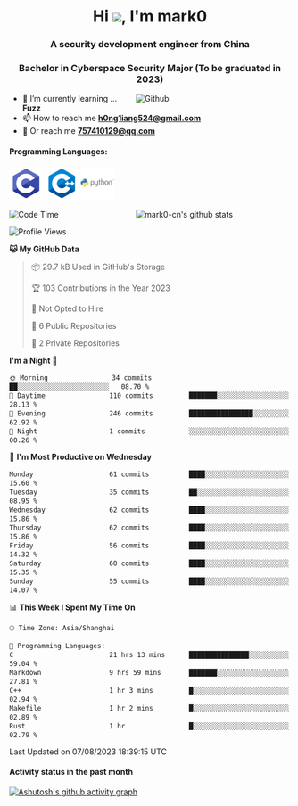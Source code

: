 <h1 align="center">Hi <img src="https://raw.githubusercontent.com/iampavangandhi/iampavangandhi/master/gifs/Hi.gif" width="30px">, I'm mark0</h1>

<h3 align="center">A security development engineer from China</h3>
<h3 align="center">Bachelor in Cyberspace Security Major (To be graduated in 2023)</h3>

<img width="55%" align="right" alt="Github" src="https://raw.githubusercontent.com/onimur/.github/master/.resources/git-header.svg" />

<!-- - 🔭 I’m currently working on **vKarma Webapp** -->
<!-- - 💬 Ask me about ... **Web Develpoment** -->
<!-- - 😄 Employement ... **Open for intern opportunities** -->
<!-- - ⚡ Fun fact ... **Anime**❤ -->
- 🌱 I’m currently learning ... **Fuzz**
- 📫 How to reach me **h0ng1iang524@gmail.com**
- 📨 Or reach me **757410129@qq.com**

<h4>Programming Languages: </h4>
<p align="left">
 <img style="margin: auto;" src="https://raw.githubusercontent.com/sachinverma53121/sachinverma53121/master/icons/c.png" alt=c width="60" height="60"/>
 <img style="margin: auto;" src="https://raw.githubusercontent.com/sachinverma53121/sachinverma53121/master/icons/cpp.png" alt=cplusplus width="60" height="60"/>
 <img style="margin: auto;" src="https://raw.githubusercontent.com/sachinverma53121/sachinverma53121/master/icons/python.png" alt=python width="60" height="60"/>
</p>


<img width="55%" align="right" alt="mark0-cn's github stats" src="https://github-readme-stats.vercel.app/api?username=mark0-cn&show_icons=true&hide_border=true" />

<!--START_SECTION:waka-->
![Code Time](http://img.shields.io/badge/Code%20Time-1%2C114%20hrs%2057%20mins-blue)

![Profile Views](http://img.shields.io/badge/Profile%20Views-119-blue)

**🐱 My GitHub Data** 

> 📦 29.7 kB Used in GitHub's Storage 
 > 
> 🏆 103 Contributions in the Year 2023
 > 
> 🚫 Not Opted to Hire
 > 
> 📜 6 Public Repositories 
 > 
> 🔑 2 Private Repositories 
 > 
**I'm a Night 🦉** 

```text
🌞 Morning                34 commits          ██░░░░░░░░░░░░░░░░░░░░░░░   08.70 % 
🌆 Daytime                110 commits         ███████░░░░░░░░░░░░░░░░░░   28.13 % 
🌃 Evening                246 commits         ████████████████░░░░░░░░░   62.92 % 
🌙 Night                  1 commits           ░░░░░░░░░░░░░░░░░░░░░░░░░   00.26 % 
```
📅 **I'm Most Productive on Wednesday** 

```text
Monday                   61 commits          ████░░░░░░░░░░░░░░░░░░░░░   15.60 % 
Tuesday                  35 commits          ██░░░░░░░░░░░░░░░░░░░░░░░   08.95 % 
Wednesday                62 commits          ████░░░░░░░░░░░░░░░░░░░░░   15.86 % 
Thursday                 62 commits          ████░░░░░░░░░░░░░░░░░░░░░   15.86 % 
Friday                   56 commits          ████░░░░░░░░░░░░░░░░░░░░░   14.32 % 
Saturday                 60 commits          ████░░░░░░░░░░░░░░░░░░░░░   15.35 % 
Sunday                   55 commits          ████░░░░░░░░░░░░░░░░░░░░░   14.07 % 
```


📊 **This Week I Spent My Time On** 

```text
🕑︎ Time Zone: Asia/Shanghai

💬 Programming Languages: 
C                        21 hrs 13 mins      ███████████████░░░░░░░░░░   59.04 % 
Markdown                 9 hrs 59 mins       ███████░░░░░░░░░░░░░░░░░░   27.81 % 
C++                      1 hr 3 mins         █░░░░░░░░░░░░░░░░░░░░░░░░   02.94 % 
Makefile                 1 hr 2 mins         █░░░░░░░░░░░░░░░░░░░░░░░░   02.89 % 
Rust                     1 hr                █░░░░░░░░░░░░░░░░░░░░░░░░   02.79 % 
```


 Last Updated on 07/08/2023 18:39:15 UTC
<!--END_SECTION:waka-->

<h4>Activity status in the past month</h4>

[![Ashutosh's github activity graph](https://github-readme-activity-graph.vercel.app/graph?username=mark0-cn&theme=dracula)](https://github.com/ashutosh00710/github-readme-activity-graph)

<!--
**mark0-cn/mark0-cn** is a ✨ _special_ ✨ repository because its `README.md` (this file) appears on your GitHub profile.

Here are some ideas to get you started:

- 🔭 I’m currently working on ...
- 🌱 I’m currently learning ...
- 👯 I’m looking to collaborate on ...
- 🤔 I’m looking for help with ...
- 💬 Ask me about ...
- 📫 How to reach me: ...
- 😄 Pronouns: ...
- ⚡ Fun fact: ...
-->

